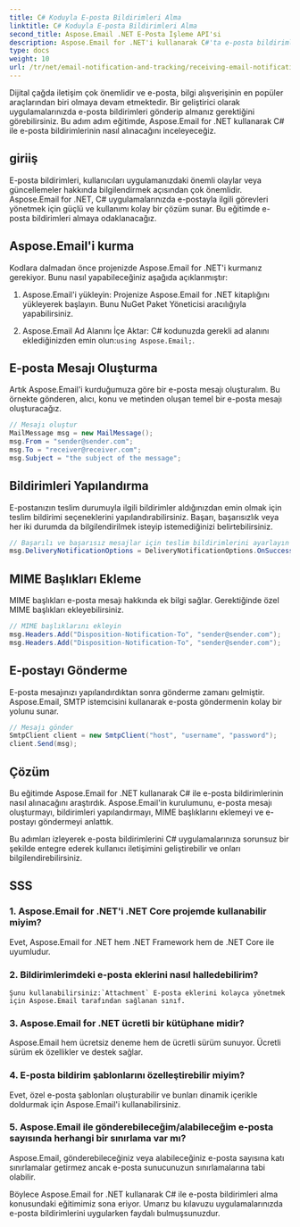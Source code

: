 ```yaml
---
title: C# Koduyla E-posta Bildirimleri Alma
linktitle: C# Koduyla E-posta Bildirimleri Alma
second_title: Aspose.Email .NET E-Posta İşleme API'si
description: Aspose.Email for .NET'i kullanarak C#'ta e-posta bildirimleri almayı öğrenin. Verimli kod örneği sağlandı.
type: docs
weight: 10
url: /tr/net/email-notification-and-tracking/receiving-email-notifications-with-csharp-code/
---
```



Dijital çağda iletişim çok önemlidir ve e-posta, bilgi alışverişinin en popüler araçlarından biri olmaya devam etmektedir. Bir geliştirici olarak uygulamalarınızda e-posta bildirimleri gönderip almanız gerektiğini görebilirsiniz. Bu adım adım eğitimde, Aspose.Email for .NET kullanarak C# ile e-posta bildirimlerinin nasıl alınacağını inceleyeceğiz.

## giriiş

E-posta bildirimleri, kullanıcıları uygulamanızdaki önemli olaylar veya güncellemeler hakkında bilgilendirmek açısından çok önemlidir. Aspose.Email for .NET, C# uygulamalarınızda e-postayla ilgili görevleri yönetmek için güçlü ve kullanımı kolay bir çözüm sunar. Bu eğitimde e-posta bildirimleri almaya odaklanacağız.

## Aspose.Email'i kurma

Kodlara dalmadan önce projenizde Aspose.Email for .NET'i kurmanız gerekiyor. Bunu nasıl yapabileceğiniz aşağıda açıklanmıştır:

1. Aspose.Email'i yükleyin: Projenize Aspose.Email for .NET kitaplığını yükleyerek başlayın. Bunu NuGet Paket Yöneticisi aracılığıyla yapabilirsiniz.

2.  Aspose.Email Ad Alanını İçe Aktar: C# kodunuzda gerekli ad alanını eklediğinizden emin olun:`using Aspose.Email;`.

## E-posta Mesajı Oluşturma

Artık Aspose.Email'i kurduğumuza göre bir e-posta mesajı oluşturalım. Bu örnekte gönderen, alıcı, konu ve metinden oluşan temel bir e-posta mesajı oluşturacağız.

```csharp
// Mesajı oluştur
MailMessage msg = new MailMessage();
msg.From = "sender@sender.com";
msg.To = "receiver@receiver.com";
msg.Subject = "the subject of the message";
```

## Bildirimleri Yapılandırma

E-postanızın teslim durumuyla ilgili bildirimler aldığınızdan emin olmak için teslim bildirimi seçeneklerini yapılandırabilirsiniz. Başarı, başarısızlık veya her iki durumda da bilgilendirilmek isteyip istemediğinizi belirtebilirsiniz.

```csharp
// Başarılı ve başarısız mesajlar için teslim bildirimlerini ayarlayın
msg.DeliveryNotificationOptions = DeliveryNotificationOptions.OnSuccess | DeliveryNotificationOptions.OnFailure;
```

## MIME Başlıkları Ekleme

MIME başlıkları e-posta mesajı hakkında ek bilgi sağlar. Gerektiğinde özel MIME başlıkları ekleyebilirsiniz.

```csharp
// MIME başlıklarını ekleyin
msg.Headers.Add("Disposition-Notification-To", "sender@sender.com");
msg.Headers.Add("Disposition-Notification-To", "sender@sender.com");
```

## E-postayı Gönderme

E-posta mesajınızı yapılandırdıktan sonra gönderme zamanı gelmiştir. Aspose.Email, SMTP istemcisini kullanarak e-posta göndermenin kolay bir yolunu sunar.

```csharp
// Mesajı gönder
SmtpClient client = new SmtpClient("host", "username", "password");
client.Send(msg);
```

## Çözüm

Bu eğitimde Aspose.Email for .NET kullanarak C# ile e-posta bildirimlerinin nasıl alınacağını araştırdık. Aspose.Email'in kurulumunu, e-posta mesajı oluşturmayı, bildirimleri yapılandırmayı, MIME başlıklarını eklemeyi ve e-postayı göndermeyi anlattık.

Bu adımları izleyerek e-posta bildirimlerini C# uygulamalarınıza sorunsuz bir şekilde entegre ederek kullanıcı iletişimini geliştirebilir ve onları bilgilendirebilirsiniz.

## SSS

### 1. Aspose.Email for .NET'i .NET Core projemde kullanabilir miyim?
   Evet, Aspose.Email for .NET hem .NET Framework hem de .NET Core ile uyumludur.

### 2. Bildirimlerimdeki e-posta eklerini nasıl halledebilirim?
    Şunu kullanabilirsiniz:`Attachment` E-posta eklerini kolayca yönetmek için Aspose.Email tarafından sağlanan sınıf.

### 3. Aspose.Email for .NET ücretli bir kütüphane midir?
   Aspose.Email hem ücretsiz deneme hem de ücretli sürüm sunuyor. Ücretli sürüm ek özellikler ve destek sağlar.

### 4. E-posta bildirim şablonlarını özelleştirebilir miyim?
   Evet, özel e-posta şablonları oluşturabilir ve bunları dinamik içerikle doldurmak için Aspose.Email'i kullanabilirsiniz.

### 5. Aspose.Email ile gönderebileceğim/alabileceğim e-posta sayısında herhangi bir sınırlama var mı?
   Aspose.Email, gönderebileceğiniz veya alabileceğiniz e-posta sayısına katı sınırlamalar getirmez ancak e-posta sunucunuzun sınırlamalarına tabi olabilir.

Böylece Aspose.Email for .NET kullanarak C# ile e-posta bildirimleri alma konusundaki eğitimimiz sona eriyor. Umarız bu kılavuzu uygulamalarınızda e-posta bildirimlerini uygularken faydalı bulmuşsunuzdur. 